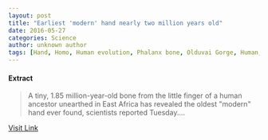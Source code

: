 ```yaml
---
layout: post
title: "Earliest 'modern' hand nearly two million years old"
date: 2016-05-27
categories: Science
author: unknown author
tags: [Hand, Homo, Human evolution, Phalanx bone, Olduvai Gorge, Human, Australopithecus, Homo habilis, Hominini]
---
```





#### Extract
>A tiny, 1.85 million-year-old bone from the little finger of a human ancestor unearthed in East Africa has revealed the oldest "modern" hand ever found, scientists reported Tuesday....



[Visit Link](http://phys.org/news/2015-08-earliest-modern-million-years.html)


